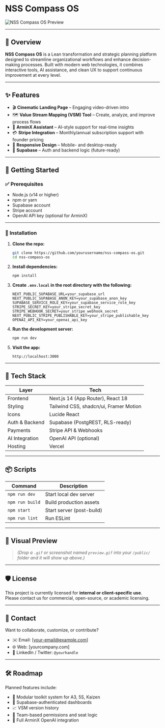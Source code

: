 # NSS Compass OS

![NSS Compass OS Preview](./public/preview.gif)

---

## 🧭 Overview

**NSS Compass OS** is a Lean transformation and strategic planning platform designed to streamline organizational workflows and enhance decision-making processes. Built with modern web technologies, it combines interactive tools, AI assistance, and clean UX to support continuous improvement at every level.

---

## ✨ Features

- 🎬 **Cinematic Landing Page** – Engaging video-driven intro  
- 🗺️ **Value Stream Mapping (VSM) Tool** – Create, analyze, and improve process flows  
- 🤖 **ArminX Assistant** – AI-style support for real-time insights  
- 💳 **Stripe Integration** – Monthly/annual subscription support with founder pricing  
- 📱 **Responsive Design** – Mobile- and desktop-ready  
- 🧠 **Supabase** – Auth and backend logic (future-ready)  

---

## 🚀 Getting Started

### ✅ Prerequisites

- Node.js (v14 or higher)  
- npm or yarn  
- Supabase account  
- Stripe account  
- OpenAI API key (optional for ArminX)  

---

### 🔧 Installation

1. **Clone the repo:**

   ```bash
   git clone https://github.com/yourusername/nss-compass-os.git
   cd nss-compass-os
   ```

2. **Install dependencies:**

   ```bash
   npm install
   ```

3. **Create `.env.local` in the root directory with the following:**

   ```env
   NEXT_PUBLIC_SUPABASE_URL=your_supabase_url
   NEXT_PUBLIC_SUPABASE_ANON_KEY=your_supabase_anon_key
   SUPABASE_SERVICE_ROLE_KEY=your_supabase_service_role_key
   STRIPE_SECRET_KEY=your_stripe_secret_key
   STRIPE_WEBHOOK_SECRET=your_stripe_webhook_secret
   NEXT_PUBLIC_STRIPE_PUBLISHABLE_KEY=your_stripe_publishable_key
   OPENAI_API_KEY=your_openai_api_key
   ```

4. **Run the development server:**

   ```bash
   npm run dev
   ```

5. **Visit the app:**

   ```
   http://localhost:3000
   ```

---

## 🧰 Tech Stack

| Layer            | Tech                                      |
|------------------|--------------------------------------------|
| Frontend         | Next.js 14 (App Router), React 18          |
| Styling          | Tailwind CSS, shadcn/ui, Framer Motion     |
| Icons            | Lucide React                               |
| Auth & Backend   | Supabase (PostgREST, RLS-ready)            |
| Payments         | Stripe API & Webhooks                      |
| AI Integration   | OpenAI API (optional)                      |
| Hosting          | Vercel                                     |

---

## 📦 Scripts

| Command            | Description                  |
|--------------------|------------------------------|
| `npm run dev`      | Start local dev server       |
| `npm run build`    | Build production assets      |
| `npm start`        | Start server (post-build)    |
| `npm run lint`     | Run ESLint                   |

---

## 📸 Visual Preview

> _(Drop a `.gif` or screenshot named `preview.gif` into your `/public/` folder and it will show up above.)_

---

## 🛡 License

This project is currently licensed for **internal or client-specific use**.  
Please contact us for commercial, open-source, or academic licensing.

---

## 👥 Contact

Want to collaborate, customize, or contribute?

- ✉️ Email: [your-email@example.com]  
- 🌐 Web: [yourcompany.com]  
- 🔗 LinkedIn / Twitter: `@yourhandle`

---

## 🛠 Roadmap

Planned features include:

- 🧩 Modular toolkit system for A3, 5S, Kaizen  
- 🔐 Supabase-authenticated dashboards  
- 📈 VSM version history  
- 🤝 Team-based permissions and seat logic  
- 🧠 Full ArminX OpenAI integration  
